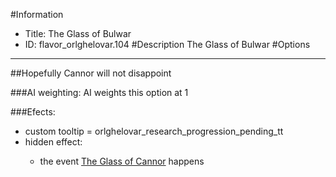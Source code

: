 #Information
 - Title: The Glass of Bulwar
 - ID: flavor_orlghelovar.104
#Description
The Glass of Bulwar
#Options

___
##Hopefully Cannor will not disappoint

###AI weighting:
AI weights this option at 1


###Efects:<ul><li>custom tooltip = orlghelovar_research_progression_pending_tt</li><li>hidden effect:</li><ul><li>the event [The Glass of Cannor](../events/the_glass_of_cannor.md) happens</li></ul></ul>
